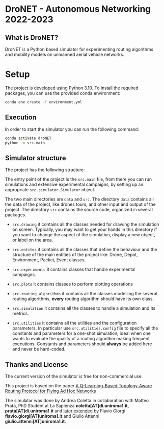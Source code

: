# DroNET - Autonomous Networking 2022-2023

## What is DroNET?
DroNET is a Python based simulator for experimenting routing algorithms and mobility models on unmanned aerial vehicle 
networks. 

# Setup
The project is developed using Python 3.10. To install the required packages, you can use the provided conda environment:

```bash
conda env create -f environment.yml
```


## Execution

In order to start the simulator you can run the following command:

```bash
conda activate droNET
python -m src.main
```

## Simulator structure 
The project has the following structure:

The entry point of the project is the ``src.main`` file, from there you can run simulations and extensive
 experimental campaigns, by setting up an appropriate ``src.simulator.Simulator`` object. 
 
The two main directories are ``data`` and ``src``. The directory ``data``  contains all the 
data of the project, like drones tours, and other input and output of the project. The directory ``src`` 
contains the source code, organized in several packages. 

* ``src.drawing`` it contains all the classes needed for drawing the simulation on screen. Typically, you may 
want to get your hands in this directory if you want to change the aspect of the simulation, display a new 
object, or label on the area.

* ``src.entites`` it contains all the classes that define the behaviour and the structure of the main
 entities of the project like: Drone, Depot, Environment, Packet, Event classes.

* ``src.experiments`` it contains classes that handle experimental campaigns.

* ``src.plots`` it contains classes to perform plotting operations 

* ``src.routing_algorithms`` it contains all the classes modelling the several routing algorithms, 
**every** routing algorithm should have its own class.

* ``src.simulation`` it contains all the classes to handle a simulation and its metrics. 

* ``src.utilities`` it contains all the utilities and the configuration parameters. In particular use ``src.utilities.config`` file to 
specify all the constants and parameters for a one-shot simulation, ideal when one wants to evaluate
the quality of a routing algorithm making frequent executions. Constants and parameters should **always** be added here
and never be hard-coded.

## Thanks and License
The current version of the simulator is free for non-commercial use.

This project is based on the paper [A Q-Learning-Based Topology-Aware Routing Protocol for Flying Ad Hoc Networks](https://ieeexplore.ieee.org/document/9456858)

The simulator was done by Andrea Coletta in collaboration with Matteo Prata, PhD Student at La Sapienza  **coletta[AT]di.uniroma1.it**, **prata[AT]di.uniroma1.it** and [later extended](https://github.com/flaat/DroNETworkSimulator) by Flavio Giorgi  **flavio.giorgi[AT]uniroma1.it** and Giulio Attenni **giulio.attenni[AT]uniroma1.it**.
